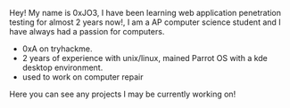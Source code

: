 Hey! My name is 0xJO3, I have been learning web application penetration testing for almost 2 years now!,
I am a AP computer science student and I have always had a passion for computers.

- 0xA on tryhackme.
- 2 years of experience with unix/linux, mained Parrot OS with a kde desktop environment.
- used to work on computer repair

Here you can see any projects I may be currently working on!
